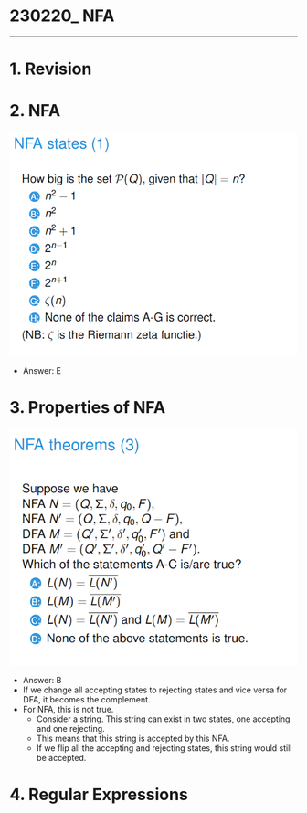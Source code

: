 # 230220_ NFA

---

# 1. Revision

# 2. NFA
![img_10.png](../images/iiimg_10.png)

- Answer: E

# 3. Properties of NFA
![img_11.png](../images/iiimg_11.png)

- Answer: B
- If we change all accepting states to rejecting states and vice versa for DFA, it becomes the complement.
- For NFA, this is not true.
  - Consider a string. This string can exist in two states, one accepting and one rejecting.
  - This means that this string is accepted by this NFA.
  - If we flip all the accepting and rejecting states, this string would still be accepted.

# 4. Regular Expressions